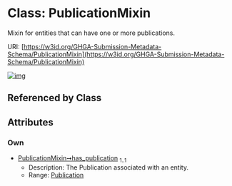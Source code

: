 
# Class: PublicationMixin


Mixin for entities that can have one or more publications.

URI: [https://w3id.org/GHGA-Submission-Metadata-Schema/PublicationMixin](https://w3id.org/GHGA-Submission-Metadata-Schema/PublicationMixin)


[![img](https://yuml.me/diagram/nofunky;dir:TB/class/[Publication]<has_publication%201..1-%20[PublicationMixin],[Publication])](https://yuml.me/diagram/nofunky;dir:TB/class/[Publication]<has_publication%201..1-%20[PublicationMixin],[Publication])

## Referenced by Class


## Attributes


### Own

 * [PublicationMixin➞has_publication](PublicationMixin_has_publication.md)  <sub>1..1</sub>
     * Description: The Publication associated with an entity.
     * Range: [Publication](Publication.md)
